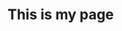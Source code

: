 <html>
  <head>
    <title>raghu</title>
  </head>
  <body>
    <h1>This is my page</h1>
  </body>
  </html>
